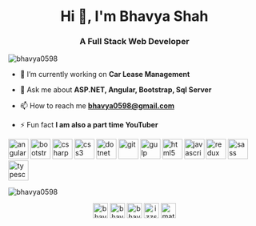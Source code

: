 <h1 align="center">Hi 👋, I'm Bhavya Shah</h1>
<h3 align="center">A Full Stack Web Developer</h3>

<p align="left"> <img src="https://komarev.com/ghpvc/?username=bhavya0598" alt="bhavya0598" /> </p>

- 🔭 I’m currently working on **Car Lease Management**

- 💬 Ask me about **ASP.NET, Angular, Bootstrap, Sql Server**

- 📫 How to reach me **bhavya0598@gmail.com**

- ⚡ Fun fact **I am also a part time YouTuber**

<p align="left"><img src="https://devicons.github.io/devicon/devicon.git/icons/angularjs/angularjs-original.svg" alt="angularjs" width="40" height="40"/> <img src="https://devicons.github.io/devicon/devicon.git/icons/bootstrap/bootstrap-plain.svg" alt="bootstrap" width="40" height="40"/> <img src="https://devicons.github.io/devicon/devicon.git/icons/csharp/csharp-original.svg" alt="csharp" width="40" height="40"/> <img src="https://devicons.github.io/devicon/devicon.git/icons/css3/css3-original-wordmark.svg" alt="css3" width="40" height="40"/> <img src="https://devicons.github.io/devicon/devicon.git/icons/dot-net/dot-net-original-wordmark.svg" alt="dotnet" width="40" height="40"/> <img src="https://www.vectorlogo.zone/logos/git-scm/git-scm-icon.svg" alt="git" width="40" height="40"/> <img src="https://devicons.github.io/devicon/devicon.git/icons/gulp/gulp-plain.svg" alt="gulp" width="40" height="40"/> <img src="https://devicons.github.io/devicon/devicon.git/icons/html5/html5-original-wordmark.svg" alt="html5" width="40" height="40"/> <img src="https://devicons.github.io/devicon/devicon.git/icons/javascript/javascript-original.svg" alt="javascript" width="40" height="40"/> <img src="https://devicons.github.io/devicon/devicon.git/icons/redux/redux-original.svg" alt="redux" width="40" height="40"/> <img src="https://devicons.github.io/devicon/devicon.git/icons/sass/sass-original.svg" alt="sass" width="40" height="40"/> <img src="https://devicons.github.io/devicon/devicon.git/icons/typescript/typescript-original.svg" alt="typescript" width="40" height="40"/></p>

<p><img align="center" src="https://github-readme-stats.vercel.app/api/top-langs/?username=bhavya0598&layout=compact&hide=html" alt="bhavya0598" /></p>

<p align="center">
<a href="https://twitter.com/bhavya0598" target="blank"><img align="center" src="https://cdn.jsdelivr.net/npm/simple-icons@3.0.1/icons/twitter.svg" alt="bhavya0598" height="30" width="30" /></a>
<a href="https://linkedin.com/in/bhavya0598" target="blank"><img align="center" src="https://cdn.jsdelivr.net/npm/simple-icons@3.0.1/icons/linkedin.svg" alt="bhavya0598" height="30" width="30" /></a>
<a href="https://stackoverflow.com/users/bhavya-shah" target="blank"><img align="center" src="https://cdn.jsdelivr.net/npm/simple-icons@3.0.1/icons/stackoverflow.svg" alt="bhavya-shah" height="30" width="30" /></a>
<a href="https://instagram.com/izzstar.shah" target="blank"><img align="center" src="https://cdn.jsdelivr.net/npm/simple-icons@3.0.1/icons/instagram.svg" alt="izzstar.shah" height="30" width="30" /></a>
<a href="https://www.youtube.com/channel/UCPvyG7om5j57CLoZsH6Pcgw" target="blank"><img align="center" src="https://cdn.jsdelivr.net/npm/simple-icons@3.0.1/icons/youtube.svg" alt="matlab kuch bhi" height="30" width="30" /></a>
</p>
